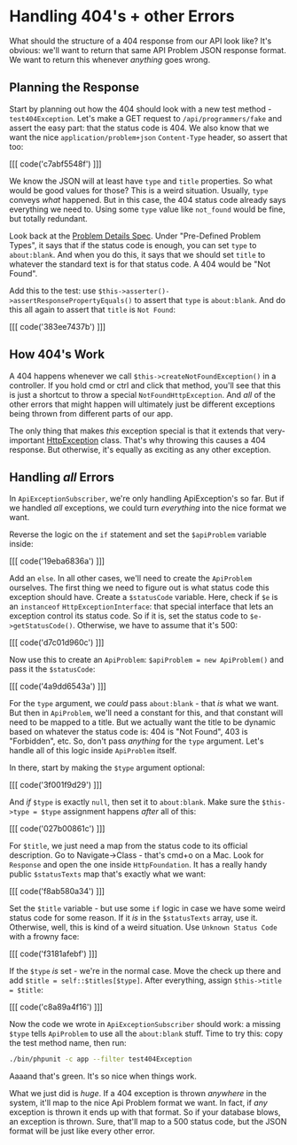 # Handling 404's + other Errors

What should the structure of a 404 response from our API look like? It's obvious:
we'll want to return that same API Problem JSON response format. We want to return
this whenever *anything* goes wrong.

## Planning the Response

Start by planning out how the 404 should look with a new test method - `test404Exception`.
Let's make a GET request to `/api/programmers/fake` and assert the easy part: that
the status code is 404. We also know that we want the nice `application/problem+json`
`Content-Type` header, so assert that too:

[[[ code('c7abf5548f') ]]]

We know the JSON will at least have `type` and `title` properties. So what would be
good values for those? This is a weird situation. Usually, `type` conveys *what*
happened. But in this case, the 404 status code already says everything we need to.
Using some `type` value like `not_found` would be fine, but totally redundant.

Look back at the [Problem Details Spec](https://tools.ietf.org/html/draft-ietf-appsawg-http-problem-00).
Under "Pre-Defined Problem Types", it says that if the status code is enough, you
can set `type` to `about:blank`. And when you do this, it says that we should set
`title` to whatever the standard text is for that status code. A 404 would be
"Not Found".

Add this to the test: use `$this->asserter()->assertResponsePropertyEquals()` to
assert that `type` is `about:blank`. And do this all again to assert that `title`
is `Not Found`:

[[[ code('383ee7437b') ]]]

## How 404's Work

A 404 happens whenever we call `$this->createNotFoundException()` in a controller.
If you hold cmd or ctrl and click that method, you'll see that this is just a shortcut
to throw a special `NotFoundHttpException`. And *all* of the other errors that might
happen will ultimately just be different exceptions being thrown from different parts
of our app.

The only thing that makes *this* exception special is that it extends that very-important
[HttpException](httpexception-invalid-json) class. That's why throwing this causes
a 404 response. But otherwise, it's equally as exciting as any other exception.

## Handling *all* Errors

In `ApiExceptionSubscriber`, we're only handling ApiException's so far. But if we
handled *all* exceptions, we could turn *everything* into the nice format we want.

Reverse the logic on the `if` statement and set the `$apiProblem` variable inside:

[[[ code('19eba6836a') ]]]

Add an `else`. In all other cases, we'll need to create the `ApiProblem` ourselves.
The first thing we need to figure out is what status code this exception should have.
Create a `$statusCode` variable. Here, check if `$e` is an `instanceof` `HttpExceptionInterface`:
that special interface that lets an exception control its status code. So if it is,
set the status code to `$e->getStatusCode()`. Otherwise, we have to assume that it's
500:

[[[ code('d7c01d960c') ]]]

Now use this to create an `ApiProblem`: `$apiProblem = new ApiProblem()` and pass
it the `$statusCode`:

[[[ code('4a9dd6543a') ]]]

For the `type` argument, we *could* pass `about:blank` - that *is* what we want.
But then in `ApiProblem`, we'll need a constant for this, and that constant will
need to be mapped to a title. But we actually want the title to be dynamic based
on whatever the status code is: 404 is "Not Found", 403 is "Forbidden", etc. So,
don't pass *anything* for the `type` argument. Let's handle all of this logic inside
`ApiProblem` itself.

In there, start by making the `$type` argument optional:

[[[ code('3f001f9d29') ]]]

And *if* `$type` is exactly `null`, then set it to `about:blank`. Make sure the
`$this->type = $type` assignment happens *after* all of this:

[[[ code('027b00861c') ]]]

For `$title`, we just need a map from the status code to its official description.
Go to Navigate->Class - that's cmd+o on a Mac. Look for `Response` and open the one
inside `HttpFoundation`. It has a really handy public `$statusTexts` map that's exactly
what we want:

[[[ code('f8ab580a34') ]]]

Set the `$title` variable - but use some `if` logic in case we have some weird status
code for some reason. If it *is* in the `$statusTexts` array, use it. Otherwise,
well, this is kind of a weird situation. Use `Unknown Status Code` with a frowny face:

[[[ code('f3181afebf') ]]]

If the `$type` *is* set - we're in the normal case. Move the check up there and
add `$title = self::$titles[$type]`. After everything, assign `$this->title = $title`:

[[[ code('c8a89a4f16') ]]]

Now the code we wrote in `ApiExceptionSubscriber` should work: a missing `$type`
tells `ApiProblem` to use all the `about:blank` stuff. Time to try this: copy the
test method name, then run:

```bash
./bin/phpunit -c app --filter test404Exception
```

Aaaand that's green. It's so nice when things work. 

What we just did is *huge*. If a 404 exception is thrown *anywhere* in the system,
it'll map to the nice Api Problem format we want. In fact, if *any* exception is
thrown it ends up with that format. So if your database blows, an exception is thrown.
Sure, that'll map to a 500 status code, but the JSON format will be just like every
other error.
